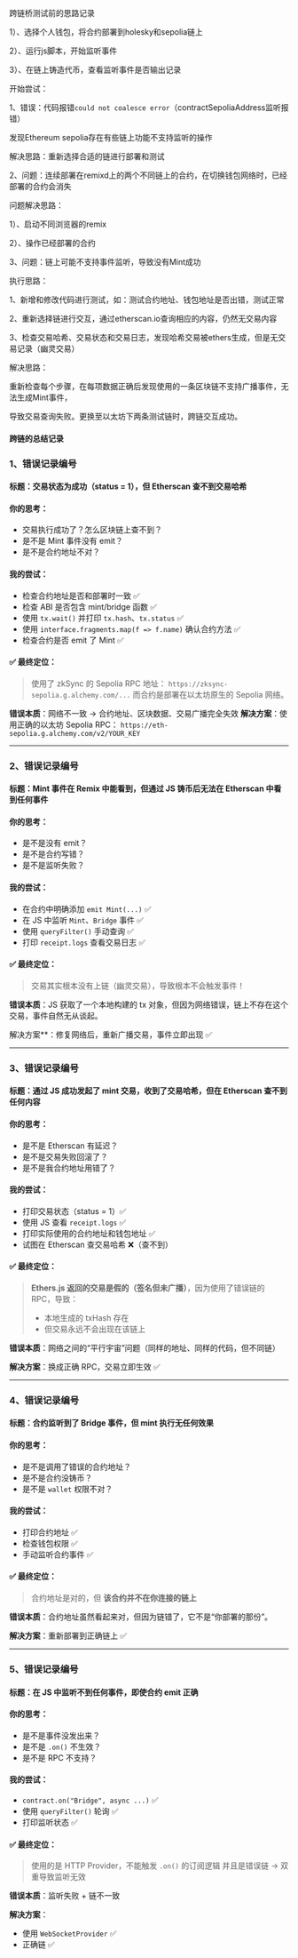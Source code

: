 跨链桥测试前的思路记录

1）、选择个人钱包，将合约部署到holesky和sepolia链上

2）、运行js脚本，开始监听事件

3）、在链上铸造代币，查看监听事件是否输出记录

开始尝试：

1、错误：代码报错`could not coalesce error`（contractSepoliaAddress监听报错）

发现Ethereum sepolia存在有些链上功能不支持监听的操作

解决思路：重新选择合适的链进行部署和测试

2、问题：连续部署在remixd上的两个不同链上的合约，在切换钱包网络时，已经部署的合约会消失

问题解决思路：

1）、启动不同浏览器的remix

2）、操作已经部署的合约

3、问题：链上可能不支持事件监听，导致没有Mint成功

执行思路：

1、新增和修改代码进行测试，如：测试合约地址、钱包地址是否出错，测试正常

2、重新选择链进行交互，通过etherscan.io查询相应的内容，仍然无交易内容

3、检查交易哈希、交易状态和交易日志，发现哈希交易被ethers生成，但是无交易记录（幽灵交易）

解决思路：

重新检查每个步骤，在每项数据正确后发现使用的一条区块链不支持广播事件，无法生成Mint事件，

导致交易查询失败。更换至以太坊下两条测试链时，跨链交互成功。

#### 跨链的总结记录

### 1、错误记录编号 

####  标题：**交易状态为成功（status = 1），但 Etherscan 查不到交易哈希**

####  你的思考：

- 交易执行成功了？怎么区块链上查不到？
- 是不是 Mint 事件没有 emit？
- 是不是合约地址不对？

####  我的尝试：

- 检查合约地址是否和部署时一致 ✅
- 检查 ABI 是否包含 mint/bridge 函数 ✅
- 使用 `tx.wait()` 并打印 `tx.hash`、`tx.status` ✅
- 使用 `interface.fragments.map(f => f.name)` 确认合约方法 ✅
- 检查合约是否 emit 了 Mint ✅

#### ✅ 最终定位：

> 使用了 zkSync 的 Sepolia RPC 地址：
>  `https://zksync-sepolia.g.alchemy.com/...`
>  而合约是部署在以太坊原生的 Sepolia 网络。

**错误本质**：网络不一致 → 合约地址、区块数据、交易广播完全失效
**解决方案**：使用正确的以太坊 Sepolia RPC：
 `https://eth-sepolia.g.alchemy.com/v2/YOUR_KEY`

------

### 2、错误记录编号 

#### 标题：**Mint 事件在 Remix 中能看到，但通过 JS 铸币后无法在 Etherscan 中看到任何事件**

#### 你的思考：

- 是不是没有 emit？
- 是不是合约写错？
- 是不是监听失败？

#### 我的尝试：

- 在合约中明确添加 `emit Mint(...)` ✅
- 在 JS 中监听 `Mint`、`Bridge` 事件 ✅
- 使用 `queryFilter()` 手动查询 ✅
- 打印 `receipt.logs` 查看交易日志 ✅

#### ✅ 最终定位：

> 交易其实根本没有上链（幽灵交易），导致根本不会触发事件！

**错误本质**：JS 获取了一个本地构建的 tx 对象，但因为网络错误，链上不存在这个交易，事件自然无从谈起。

解决方案**：修复网络后，重新广播交易，事件立即出现 ✅

------

### 3、错误记录编号

#### 标题：**通过 JS 成功发起了 mint 交易，收到了交易哈希，但在 Etherscan 查不到任何内容**

#### 你的思考：

- 是不是 Etherscan 有延迟？
- 是不是交易失败回滚了？
- 是不是我合约地址用错了？

#### 我的尝试：

- 打印交易状态（status = 1）✅
- 使用 JS 查看 `receipt.logs` ✅
- 打印实际使用的合约地址和钱包地址 ✅
- 试图在 Etherscan 查交易哈希 ❌（查不到）

#### ✅ 最终定位：

> **Ethers.js 返回的交易是假的（签名但未广播）**，因为使用了错误链的 RPC，导致：
>
> - 本地生成的 txHash 存在
> - 但交易永远不会出现在该链上

**错误本质**：网络之间的“平行宇宙”问题（同样的地址、同样的代码，但不同链）

**解决方案**：换成正确 RPC，交易立即生效 ✅

------

### 4、错误记录编号

#### 标题：**合约监听到了 Bridge 事件，但 mint 执行无任何效果**

#### 你的思考：

- 是不是调用了错误的合约地址？
- 是不是合约没铸币？
- 是不是 `wallet` 权限不对？

#### 我的尝试：

- 打印合约地址 ✅
- 检查钱包权限 ✅
- 手动监听合约事件 ✅

#### ✅ 最终定位：

> 合约地址是对的，但 **该合约并不在你连接的链上**

**错误本质**：合约地址虽然看起来对，但因为链错了，它不是“你部署的那份”。

**解决方案**：重新部署到正确链上 ✅

------

### 5、错误记录编号

#### 标题：**在 JS 中监听不到任何事件，即使合约 emit 正确**

#### 你的思考：

- 是不是事件没发出来？
- 是不是 `.on()` 不生效？
- 是不是 RPC 不支持？

#### 我的尝试：

- `contract.on("Bridge", async ...)` ✅
- 使用 `queryFilter()` 轮询 ✅
- 打印监听状态 ✅

#### ✅ 最终定位：

> 使用的是 HTTP Provider，不能触发 `.on()` 的订阅逻辑
>  并且是错误链 → 双重导致监听无效

**错误本质**：监听失败 + 链不一致

**解决方案**：

- 使用 `WebSocketProvider` ✅
- 正确链 ✅
